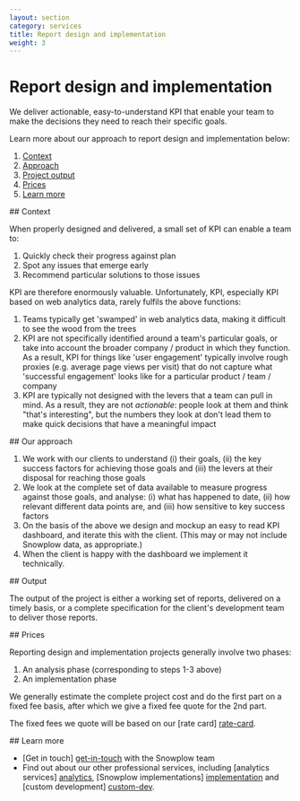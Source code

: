 ```yaml
---
layout: section
category: services
title: Report design and implementation
weight: 3
---
```


# Report design and implementation

We deliver actionable, easy-to-understand KPI that enable your team to make the decisions they need to reach their specific goals.

Learn more about our approach to report design and implementation below:

1. [Context](#context)
2. [Approach](#approach)
3. [Project output](#output)
4. [Prices](#prices)
5. [Learn more](#learn-more)

<a name="context" />
## Context

When properly designed and delivered, a small set of KPI can enable a team to:

1. Quickly check their progress against plan
2. Spot any issues that emerge early
3. Recommend particular solutions to those issues

KPI are therefore enormously valuable. Unfortunately, KPI, especially KPI based on web analytics data, rarely fulfils the above functions:

1. Teams typically get 'swamped' in web analytics data, making it difficult to see the wood from the trees
2. KPI are not specifically identified around a team's particular goals, or take into account the broader company / product in which they function. As a result, KPI for things like 'user engagement' typically involve rough proxies (e.g. average page views per visit) that do not capture what 'successful engagement' looks like for a particular product / team / company
3. KPI are typically not designed with the levers that a team can pull in mind. As a result, they are not *actionable*: people look at them and think "that's interesting", but the numbers they look at don't lead them to make quick decisions that have a meaningful impact

<a name="approach" />
## Our approach

1. We work with our clients to understand (i) their goals, (ii) the key success factors for achieving those goals and (iii) the levers at their disposal for reaching those goals
2. We look at the complete set of data available to measure progress against those goals, and analyse: (i) what has happened to date, (ii) how relevant different data points are, and (iii) how sensitive to key success factors
3. On the basis of the above we design and mockup an easy to read KPI dashboard, and iterate this with the client. (This may or may not include Snowplow data, as appropriate.)
4. When the client is happy with the dashboard we implement it technically.

<a name="output" />
## Output

The output of the project is either a working set of reports, delivered on a timely basis, or a complete specification for the client's development team to deliver those reports.


<a name="prices" />
## Prices

Reporting design and implementation projects generally involve two phases:

1. An analysis phase (corresponding to steps 1-3 above)
2. An implementation phase

We generally estimate the complete project cost and do the first part on a fixed fee basis, after which we give a fixed fee quote for the 2nd part.

The fixed fees we quote will be based on our [rate card] [rate-card].

<a name="learn-more" />
## Learn more

* [Get in touch] [get-in-touch] with the Snowplow team 
* Find out about our other professional services, including [analytics services] [analytics], [Snowplow implementations] [implementation] and [custom development] [custom-dev].

[get-in-touch]: /contact/index.html
[rate-card]: rate-card.html
[analytics]: analytics.html
[implementation]: implementation.html
[custom-dev]: custom-development.html
